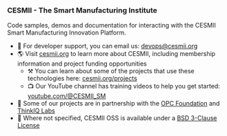 ### CESMII - The Smart Manufacturing Institute

Code samples, demos and documentation for interacting with the CESMII Smart Manufacturing Innovation Platform.

- 💬 For developer support, you can email us: [devops@cesmii.org](mailto:devops@cesmii.org)
- 🌎 Visit [cesmii.org](https://www.cesmii.org) to learn more about CESMII, including membership information and project funding opportunities
  - ⚒️ You can learn about some of the projects that use these technologies here: [cesmii.org/projects](https://www.cesmii.org/projects)
  - 📺 Our YouTube channel has training videos to help you get started: [youtube.com/@CESMII_SM](https://youtube.com/@CESMII_SM)
- 🤝 Some of our projects are in partnership with the [OPC Foundation](https://www.github.com/OPCFoundation) and [ThinkIQ Labs](https://github.com/ThinkIQ-Labs/)
- 📃 Where not specified, CESMII OSS is available under a [BSD 3-Clause License](https://github.com/cesmii/ProfileDesigner/blob/main/LICENSE)
